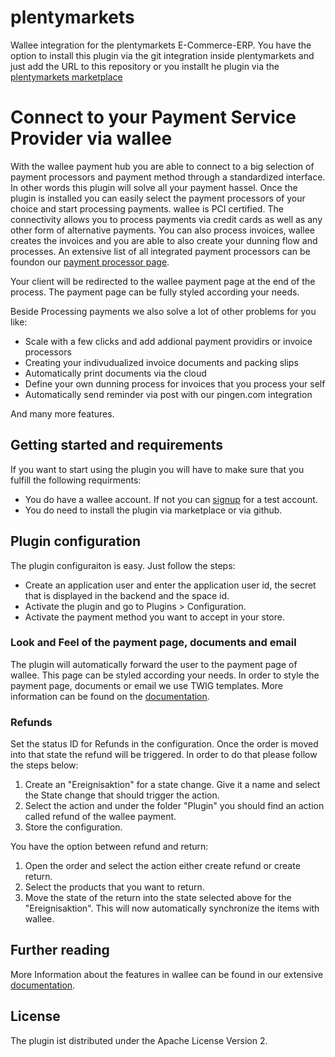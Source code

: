 # plentymarkets
Wallee integration for the plentymarkets E-Commerce-ERP. You have the option to install this plugin 
via the git integration inside plentymarkets and just add the URL to this repository
or you installt he plugin via the [plentymarkets marketplace](https://app-wallee.com/en/processors)


# Connect to your Payment Service Provider via wallee
 
With the wallee payment hub you are able to connect to a big selection of payment processors and payment
method through a standardized interface. In other words this plugin will solve all your payment hassel. 
Once the plugin is installed you can easily select the payment processors of your choice and start 
processing payments.  wallee is PCI certified. The connectivity allows you to process payments via credit cards as well as 
any other form of alternative payments. You can also process invoices, 
wallee creates the invoices and you are able to also create your dunning flow and processes. 
An extensive list of all integrated payment processors can be foundon our [payment processor page](https://marketplace.plentymarkets.com/).
 
Your client will be redirected to the wallee payment page at the end of the process. The payment page can be fully styled according your needs.

Beside Processing payments we also solve a lot of other problems for you like:

* Scale with a few clicks and add addional payment providirs or invoice processors
* Creating your indivudualized invoice documents and packing slips
* Automatically print documents via the cloud
* Define your own dunning process for invoices that you process your self
* Automatically send reminder via post with our pingen.com integration

And many more features.


## Getting started and requirements
 
If you want to start using the plugin you will have to make sure that you fulfill the following requirments:

* You do have a wallee account. If not you can [signup](https://app-wallee.com/user/signup) for a test account.
* You do need to install the plugin via marketplace or via github.

 
## Plugin configuration
 
 The plugin configuraiton is easy. Just follow the steps:

* Create an application user and enter the application user id, the secret that is displayed in the backend and the space id.
* Activate the plugin and go to Plugins > Configuration. 
* Activate the payment method you want to accept in your store.

 
### Look and Feel of the payment page, documents and email
 
The plugin will automatically forward the user to the payment page of wallee. This page can be styled 
according your needs. In order to style the payment page, documents or email we use TWIG templates. More information can 
be found on the [documentation](https://app-wallee.com/en/doc/document-handling).
 
### Refunds
 
Set the status ID for Refunds in the configuration. Once the order is moved into that state the refund will be triggered. 
In order to do that please follow the steps below:

1. Create an "Ereignisaktion" for a state change. Give it a name and select the State change that should trigger the action.
2. Select the action and under the folder "Plugin" you should find an action called refund of the wallee payment.
3. Store the configuration.

You have the option between refund and return:

1. Open the order and select the action either create refund or create return.
2. Select the products that you want to return.
3. Move the state of the return into the state selected above for the "Ereignisaktion". This will now automatically synchronize
the items with wallee.


## Further reading

More Information about the features in wallee can be found in our extensive [documentation](https://app-wallee.com/en/doc).
 
## License
 
The plugin ist distributed under the Apache License Version 2.